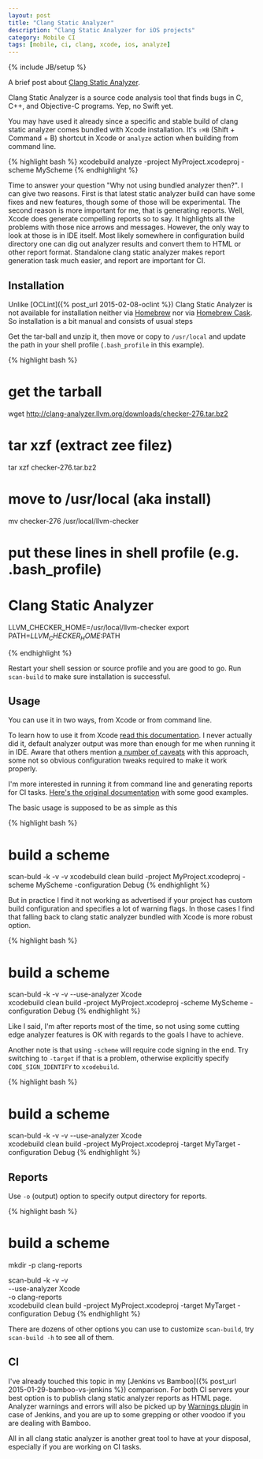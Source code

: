 ```yaml
---
layout: post
title: "Clang Static Analyzer"
description: "Clang Static Analyzer for iOS projects"
category: Mobile CI
tags: [mobile, ci, clang, xcode, ios, analyze]
---
```

{% include JB/setup %}

A brief post about [Clang Static Analyzer](http://clang-analyzer.llvm.org/).

<!--more-->

Clang Static Analyzer is a source code analysis tool that finds bugs in C, C++, and Objective-C programs. Yep, no Swift yet.

You may have used it already since a specific and stable build of clang static analyzer comes bundled with Xcode installation. It's `⇧⌘B` (Shift + Command + B) shortcut in Xcode or `analyze` action when building from command line.

{% highlight bash %}
xcodebuild analyze -project MyProject.xcodeproj -scheme MyScheme
{% endhighlight %}

Time to answer your question "Why not using bundled analyzer then?". I can give two reasons. First is that latest static analyzer build can have some fixes and new features, though some of those will be experimental. The second reason is more important for me, that is generating reports. Well, Xcode does generate compelling reports so to say. It highlights all the problems with those nice arrows and messages. However, the only way to look at those is in IDE itself. Most likely somewhere in configuration build directory one can dig out analyzer results and convert them to HTML or other report format. Standalone clang static analyzer makes report generation task much easier, and report are important for CI.

## Installation

Unlike [OCLint]({% post_url 2015-02-08-oclint %}) Clang Static Analyzer is not available for installation neither via [Homebrew](http://brew.sh/) nor via [Homebrew Cask](https://github.com/caskroom/homebrew-cask). So installation is a bit manual and consists of usual steps

Get the tar-ball and unzip it, then move or copy to `/usr/local` and update the path in your shell profile (`.bash_profile` in this example).

{% highlight bash %}
# get the tarball
wget http://clang-analyzer.llvm.org/downloads/checker-276.tar.bz2

# tar xzf (extract zee filez)
tar xzf checker-276.tar.bz2

# move to /usr/local (aka install)
mv checker-276 /usr/local/llvm-checker

# put these lines in shell profile (e.g. .bash_profile)
# Clang Static Analyzer
LLVM_CHECKER_HOME=/usr/local/llvm-checker
export PATH=$LLVM_CHECKER_HOME:$PATH

{% endhighlight %}

Restart your shell session or source profile and you are good to go. Run `scan-build` to make sure installation is successful.

## Usage

You can use it in two ways, from Xcode or from command line.

To learn how to use it from Xcode [read this documentation](http://clang-analyzer.llvm.org/xcode.html). I never actually did it, default analyzer output was more than enough for me when running it in IDE. Aware that others mention [a number of caveats](http://loufranco.com/blog/xcode-better-build-and-analyze) with this approach, some not so obvious configuration tweaks required to make it work properly.

I'm more interested in running it from command line and generating reports for CI tasks. [Here's the original documentation](http://clang-analyzer.llvm.org/scan-build.html) with some good examples.

The basic usage is supposed to be as simple as this

{% highlight bash %}
# build a scheme
scan-buld -k -v -v xcodebuild clean build -project MyProject.xcodeproj -scheme MyScheme -configuration Debug
{% endhighlight %}

But in practice I find it not working as advertised if your project has custom build configuration and specifies a lot of warning flags. In those cases I find that falling back to clang static analyzer bundled with Xcode is more robust option.

{% highlight bash %}
# build a scheme
scan-buld -k -v -v --use-analyzer Xcode \
  xcodebuild clean build -project MyProject.xcodeproj -scheme MyScheme -configuration Debug
{% endhighlight %}

Like I said, I'm after reports most of the time, so not using some cutting edge analyzer features is OK with regards to the goals I have to achieve.

Another note is that using `-scheme` will require code signing in the end. Try switching to `-target` if that is a problem, otherwise explicitly specify `CODE_SIGN_IDENTIFY` to `xcodebuild`.

{% highlight bash %}
# build a scheme
scan-buld -k -v -v --use-analyzer Xcode \
  xcodebuild clean build -project MyProject.xcodeproj -target MyTarget -configuration Debug
{% endhighlight %}

## Reports

Use `-o` (output) option to specify output directory for reports.

{% highlight bash %}
# build a scheme
mkdir -p clang-reports

scan-buld -k -v -v \
  --use-analyzer Xcode \
  -o clang-reports \
  xcodebuild clean build -project MyProject.xcodeproj -target MyTarget -configuration Debug
{% endhighlight %}

There are dozens of other options you can use to customize `scan-build`, try `scan-build -h` to see all of them.

## CI

I've already touched this topic in my [Jenkins vs Bamboo]({% post_url 2015-01-29-bamboo-vs-jenkins %}) comparison. For both CI servers your best option is to publish clang static analyzer reports as HTML page. Analyzer warnings and errors will also be picked up by [Warnings plugin](https://wiki.jenkins-ci.org/display/JENKINS/Warnings+Plugin) in case of Jenkins, and you are up to some grepping or other voodoo if you are dealing with Bamboo.

All in all clang static analyzer is another great tool to have at your disposal, especially if you are working on CI tasks.

